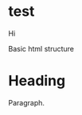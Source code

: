 # test

Hi
 
Basic html structure

<!DOCTYPE html>
<html>
<head>
<title>Page Title</title>
</head>
<body>

<h1>Heading</h1>
<p>Paragraph.</p>

</body>
</html>
